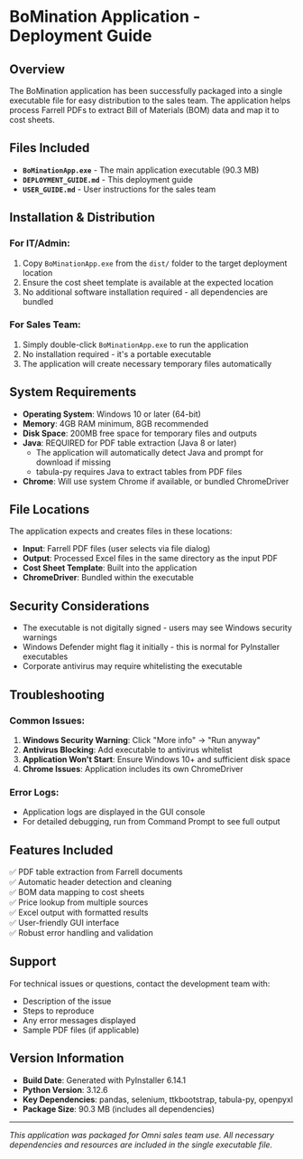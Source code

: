 # BoMination Application - Deployment Guide

## Overview
The BoMination application has been successfully packaged into a single executable file for easy distribution to the sales team. The application helps process Farrell PDFs to extract Bill of Materials (BOM) data and map it to cost sheets.

## Files Included
- **`BoMinationApp.exe`** - The main application executable (90.3 MB)
- **`DEPLOYMENT_GUIDE.md`** - This deployment guide
- **`USER_GUIDE.md`** - User instructions for the sales team

## Installation & Distribution

### For IT/Admin:
1. Copy `BoMinationApp.exe` from the `dist/` folder to the target deployment location
2. Ensure the cost sheet template is available at the expected location
3. No additional software installation required - all dependencies are bundled

### For Sales Team:
1. Simply double-click `BoMinationApp.exe` to run the application
2. No installation required - it's a portable executable
3. The application will create necessary temporary files automatically

## System Requirements
- **Operating System**: Windows 10 or later (64-bit)
- **Memory**: 4GB RAM minimum, 8GB recommended
- **Disk Space**: 200MB free space for temporary files and outputs
- **Java**: REQUIRED for PDF table extraction (Java 8 or later)
  - The application will automatically detect Java and prompt for download if missing
  - tabula-py requires Java to extract tables from PDF files
- **Chrome**: Will use system Chrome if available, or bundled ChromeDriver

## File Locations
The application expects and creates files in these locations:
- **Input**: Farrell PDF files (user selects via file dialog)
- **Output**: Processed Excel files in the same directory as the input PDF
- **Cost Sheet Template**: Built into the application
- **ChromeDriver**: Bundled within the executable

## Security Considerations
- The executable is not digitally signed - users may see Windows security warnings
- Windows Defender might flag it initially - this is normal for PyInstaller executables
- Corporate antivirus may require whitelisting the executable

## Troubleshooting

### Common Issues:
1. **Windows Security Warning**: Click "More info" → "Run anyway"
2. **Antivirus Blocking**: Add executable to antivirus whitelist
3. **Application Won't Start**: Ensure Windows 10+ and sufficient disk space
4. **Chrome Issues**: Application includes its own ChromeDriver

### Error Logs:
- Application logs are displayed in the GUI console
- For detailed debugging, run from Command Prompt to see full output

## Features Included
✅ PDF table extraction from Farrell documents  
✅ Automatic header detection and cleaning  
✅ BOM data mapping to cost sheets  
✅ Price lookup from multiple sources  
✅ Excel output with formatted results  
✅ User-friendly GUI interface  
✅ Robust error handling and validation  

## Support
For technical issues or questions, contact the development team with:
- Description of the issue
- Steps to reproduce
- Any error messages displayed
- Sample PDF files (if applicable)

## Version Information
- **Build Date**: Generated with PyInstaller 6.14.1
- **Python Version**: 3.12.6
- **Key Dependencies**: pandas, selenium, ttkbootstrap, tabula-py, openpyxl
- **Package Size**: 90.3 MB (includes all dependencies)

---
*This application was packaged for Omni sales team use. All necessary dependencies and resources are included in the single executable file.*
